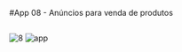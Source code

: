 #App 08 - Anúncios para venda de produtos

##
![8](https://user-images.githubusercontent.com/101153757/192826752-87fed02b-5523-48c4-b382-a428bb690e2d.png)
![app](https://user-images.githubusercontent.com/101153757/192826794-e9d1a157-2db4-479c-aee8-c6e3f9b6d2a5.png)

